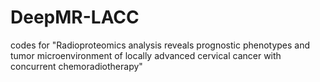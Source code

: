# DeepMR-LACC
codes for "Radioproteomics analysis reveals prognostic phenotypes and tumor microenvironment of locally advanced cervical cancer with concurrent chemoradiotherapy"
